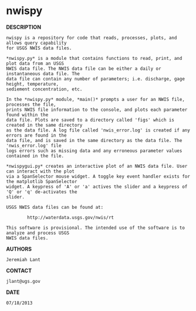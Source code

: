 nwispy
======

**DESCRIPTION**	

	nwispy is a repository for code that reads, processes, plots, and allows query capability 
	for USGS NWIS data files.

	*nwispy.py* is a module that contains functions to read, print, and plot data from an USGS 
	NWIS data file. The NWIS data file can be either a daily or instantaneous data file. The 
	data file can contain any number of parameters; i.e. discharge, gage height, temperature, 
	sediement concentration, etc.
	
	In the *nwispy.py* module, *main()* prompts a user for an NWIS file, processes the file, 
	prints NWIS file information to the console, and plots each parameter found within the 
	data file. Plots are saved to a directory called 'figs' which is created in the same directory 
	as the data file. A log file called 'nwis_error.log' is created if any errors are found in the 
	data file, and is saved in the same directory as the data file. The 'nwis_error.log' file 
	logs errors such as missing data and any erroneous parameter values contained in the file. 
	
	*nwispygui.py* creates an interactive plot of an NWIS data file. User can interact with the plot
	via a SpanSelector mouse widget. A toggle key event handler exists for the matplotlib SpanSelector 
	widget. A keypress of 'A' or 'a' actives the slider and a keypress of 'Q' or 'q' de-activates the 
	slider.
	
	USGS NWIS data files can be found at: 
	
			http://waterdata.usgs.gov/nwis/rt

	This software is provisional. The intended use of the software is to analyze and process USGS 
	NWIS data files.
			
**AUTHORS**

	Jeremiah Lant

**CONTACT**

	jlant@ugs.gov
	
**DATE**

	07/18/2013
